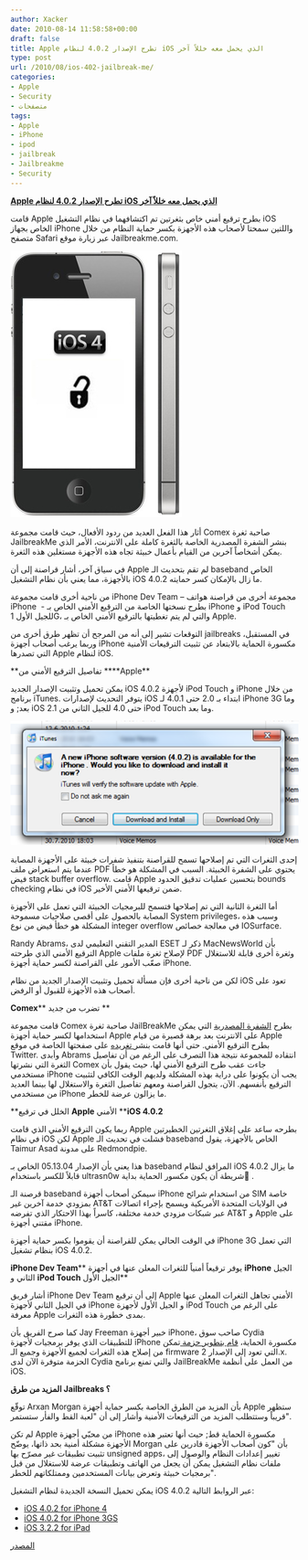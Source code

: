 ```yaml
---
author: Xacker
date: 2010-08-14 11:58:58+00:00
draft: false
title: Apple تطرح الإصدار 4.0.2 لنظام iOS الذي يحمل معه خللاً آخر
type: post
url: /2010/08/ios-402-jailbreak-me/
categories:
- Apple
- Security
- متصفحات
tags:
- Apple
- iPhone
- ipod
- jailbreak
- Jailbreakme
- Security
---
```


**[Apple تطرح الإصدار 4.0.2 لنظام iOS الذي يحمل معه خللاً آخر]( https://www.it-scoop.com/2010/08/ios-402-jailbreak-me/)**


قامت Apple بطرح ترقيع أمني خاص بثغرتين تم اكتشافهما في نظام التشغيل iOS الخاص بجهاز iPhone واللتين سمحتا لأصحاب هذه الأجهزة بكسر حماية النظام من خلال متصفح Safari عبر زيارة موقع Jailbreakme.com.


[![](iPhone4Unlock.jpg)
]( https://www.it-scoop.com/2010/08/ios-402-jailbreak-me/)


أثار هذا الفعل العديد من ردود الأفعال، حيث قامت مجموعة Comex صاحبة ثغرة JailbreakMe بنشر الشفرة المصدرية الخاصة بالثغرة كاملة على الانترنت، الأمر الذي يمكن أشخاصاً آخرين من القيام بأعمال خبيثة تجاه هذه الأجهزة مستغلين هذه الثغرة.

في سياق آخر، أشار قراصنة إلى أن Apple لم تقم بتحديث الـ baseband الخاص بالأجهزة، مما يعني بأن نظام التشغيل iOS 4.0.2 ما زال بالإمكان كسر حمايته.

من ناحية أخرى قامت مجموعة iPhone Dev Team – مجموعة أخرى من قراصنة هواتف iPhone  - بطرح نسختها الخاصة من الترقيع الأمني الخاص بـ iPhone و iPod Touch للجيل الأول 1G، والتي لم يتم تغطيتها بالترقيع الأمني الخاص بـ Apple.

التوقعات تشير إلى أنه من المرجح أن تظهر طرق أخرى من jailbreaks في المستقبل، وربما يرغب أصحاب أجهزة iPhone مكسورة الحماية بالابتعاد عن تثبيت الترقيعات الأمنية التي تصدرها Apple لنظام iOS.

<!-- more -->**تفاصيل الترقيع الأمني من ****Apple**

يمكن تحميل وتثبيت الإصدار الجديد iOS 4.0.2 لأجهزة iPod Touch و iPhone من خلال برنامج iTunes. يتوفر التحديث لإصدارات iOS ابتداء بـ 2.0 حتى 4.0.1 لـ iPhone 3G وما بعد; و iOS 2.1 حتى 4.0 للجيل الثاني من iPod Touch وما بعد.


[![](ios402.png)
](ios402.png)


إحدى الثغرات التي تم إصلاحها تسمح للقراصنة بتنفيذ شفرات خبيثة على الأجهزة المصابة عندما يتم استعراض ملف PDF يحتوي على الشفرة الخبيثة. السبب في المشكلة هو خطأ فيض stack buffer overflow. قامت Apple بتحسين عمليات تدقيق الحدود bounds checking في نظام iOS ضمن ترقيعها الأمني الأخير.

أما الثغرة الثانية التي تم إصلاحها فتسمح للبرمجيات الخبيثة التي تعمل على الأجهزة المصابة بالحصول على أقصى صلاحيات مسموحة System privileges، وسبب هذه المشكلة هو خطأ فيض من نوع integer overflow في معالجة خصائص IOSurface.

Randy Abrams، المدير التقني التعليمي لدى ESET ذكر لـ MacNewsWorld بأن الترقيع الأمني الذي طرحته Apple لإصلاح ثغرة ملفات PDF وثغرة أخرى قابلة للاستغلال صعّب الأمور على القراصنة لكسر حماية أجهزة iPhone.

لكن من ناحية أخرى فإن مسألة تحميل وتثبيت الإصدار الجديد من نظام iOS تعود على أصحاب هذه الأجهزة للقبول أو الرفض.

**Comex**** تضرب من جديد **

قامت مجموعة Comex صاحبة ثغرة JailBreakMe بطرح [الشفرة المصدرية](http://github.com/comex/star) التي يمكن استخدامها لكسر حماية أجهزة Apple على الانترنت بعد برهة قصيرة من قيام Apple بطرح الترقيع الأمني. حتى أنها قامت بنشر[ تغريده](http://twitter.com/comex/status/20918593762) على صفحتها الخاصة في موقع Twitter. وأبدى Abrams انتقاده للمجموعة نتيجة هذا التصرف على الرغم من أن تفاصيل الثغرة التي نشرتها Comex جاءت عقب طرح الترقيع الأمني لها، حيث يقول بأن مستخدمي iPhone يجب أن يكونوا على دراية بهذه المشكلة ولديهم الوقت الكافي لتثبيت الترقيع بأنفسهم. الآن، يتجول القراصنة ومعهم تفاصيل الثغرة والاستغلال لها بينما العديد من مستخدمي iPhone ما يزالون عرضة للخطر.

**الخلل في ترقيع ****Apple**** الأمني ****iOS 4.0.2**

ربما يكون الترقيع الأمني الذي قامت Apple بطرحه ساعد على إغلاق الثغرتين الخطيرتين في نظام iOS لكن Apple فشلت في تحديث الـ baseband الخاص بالأجهزة، يقول Taimur Asad على مدونة Redmondpie.

هذا يعني بأن الإصدار 05.13.04 الخاص بـ baseband المرافق لنظام iOS 4.0.2 ما يزال قابلاً للكسر باستخدام ultrasn0w شريطة أن يكون مكسور الحماية بداية ً.

قرصنة الـ baseband سيمكن أصحاب أجهزة iPhone من استخدام شرائح SIM خاصة بمزودي خدمة آخرين غير AT&T في الولايات المتحدة الأمريكية ويسمح بإجراء اتصالات عبر شبكات مزودي خدمة مختلفة، كاسراً بهذا الاحتكار الذي تفرضه AT&T و Apple على مقتني أجهزة iPhone.

في الوقت الحالي يمكن للقراصنة أن يقوموا بكسر حماية أجهزة iPhone 3G التي تعمل بنظام تشغيل iOS 4.0.2.

**iPhone Dev Team**** يوفر ترقيعاً أمنياً للثغرات المعلن عنها في أجهزة ****iPhone**** الجيل الثاني و ****iPod Touch**** الجيل الأول**

أشار فريق iPhone Dev Team إلى أن ترقيع Apple الأمني تجاهل الثغرات المعلن عنها في الجيل الثاني لأجهزة iPhone و الجيل الأول لأجهزة iPod Touch على الرغم من معرفة Apple بمدى خطورة هذه الثغرات.

كما صرح الفريق بأن Jay Freeman خبير أجهزة iPhone، صاحب سوق Cydia للتطبيقات الذي يوفر برمجيات لأجهزة iPhone مكسورة الحماية، [قام بتطوير حزمة ](http://modmyi.com/cydia/com.saurik.iphone.cve-2010-1797)تمكن من إصلاح هذه الثغرات لجميع الأجهزة وجميع الـ firmware التي تعود إلى الإصدار 2.x. الحزمة متوفرة الآن لدى Cydia والتي تمنع برنامج JailBreakMe من العمل على أنظمة iOS.

**المزيد من طرق ****Jailbreaks**** ؟**

توقّع Arxan Morgan بأن المزيد من الطرق الخاصة بكسر حماية أجهزة Apple ستظهر قريباً وستتطلب المزيد من الترقيعات الأمنية وأشار إلى أن "لعبة القط والفأر ستستمر".

لم تكن Apple من محبّي أجهزة iPhone مكسورة الحماية قط; حيث أنها تعتبر هذه الأجهزة مشكلة أمنية بحد ذاتها، يوضّح Morgan بأن "كون أصحاب الأجهزة قادرين على تثبيت تطبيقات غير مصرّح بها unsigned apps، تغيير إعدادات النظام والوصول إلى ملفات نظام التشغيل يمكن أن يجعل من الهاتف وتطبيقات عرضة للاستغلال من قبل برمجيات خبيثة وتعرض بيانات المستخدمين وممتلكاتهم للخطر".

يمكن تحميل النسخة الجديدة لنظام التشغيل iOS 4.0.2 عبر الروابط التالية:


- [iOS 4.0.2 for iPhone 4](http://appldnld.apple.com/iPhone4/061-8807.20100811.3Edre/iPhone3,1_4.0.2_8A400_Restore.ipsw)
- [iOS 4.0.2 for iPhone 3GS](http://appldnld.apple.com/iPhone4/061-8805.20100811.Dcr4e/iPhone2,1_4.0.2_8A400_Restore.ipsw)
- [iOS 3.2.2 for iPad](http://appldnld.apple.com/iPad/061-8801.20100811.CvfR5/iPad1,1_3.2.2_7B500_Restore.ipsw)


[المصدر](http://www.technewsworld.com/story/iOS-Patch-Draws-Fast-Action-From-Jailbreakers-70613.html?wlc=1281778163)
